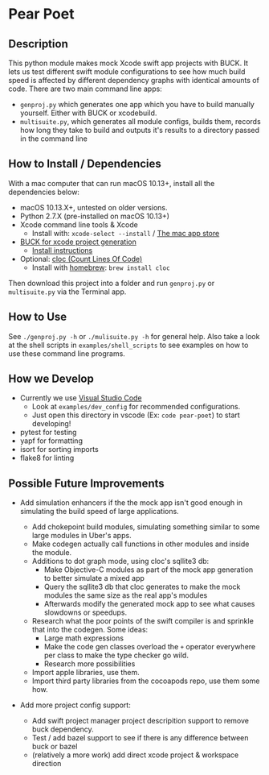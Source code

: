 # Pear Poet

## Description

This python module makes mock Xcode swift app projects with BUCK.  It lets us test different swift module configurations to see how much build speed is affected by different dependency graphs with identical amounts of code.  There are two main command line apps:

* `genproj.py` which generates one app which you have to build manually yourself.  Either with BUCK or xcodebuild.
* `multisuite.py`, which generates all module configs, builds them, records how long they take to build and outputs it's results to a directory passed in the command line


## How to Install / Dependencies

With a mac computer that can run macOS 10.13+, install all the dependencies below:

* macOS 10.13.X+, untested on older versions.
* Python 2.7.X (pre-installed on macOS 10.13+)
* Xcode command line tools & Xcode
   * Install with: `xcode-select --install` / [The mac app store](https://itunes.apple.com/us/app/xcode/id497799835)
* [BUCK for xcode project generation](https://buckbuild.com/)
	* [Install instructions](https://buckbuild.com/setup/getting_started.html)
* Optional:  [cloc (Count Lines Of Code)](https://github.com/AlDanial/cloc)
   * Install with [homebrew](https://brew.sh): `brew install cloc`

Then download this project into a folder and run `genproj.py` or `multisuite.py` via the Terminal app.

## How to Use

See `./genproj.py -h` or `./mulisuite.py -h` for general help.  Also take a look at the shell scripts in `examples/shell_scripts` to see examples on how to use these command line programs.

## How we Develop

* Currently we use [Visual Studio Code](https://code.visualstudio.com)
	* Look at `examples/dev_config` for recommended configurations.
	* Just open this directory in vscode (Ex: `code pear-poet`) to start developing!
* pytest for testing
* yapf for formatting
* isort for sorting imports
* flake8 for linting

## Possible Future Improvements

* Add simulation enhancers if the the mock app isn't good enough in simulating the build speed of large applications.
  * Add chokepoint build modules, simulating something similar to some large modules in Uber's apps.
  * Make codegen actually call functions in other modules and inside the module.
  * Additions to dot graph mode, using cloc's sqllite3 db:
      * Make Objective-C modules as part of the mock app generation to better simulate a mixed app
      * Query the sqllite3 db that cloc generates to make the mock modules the same size as the real app's modules
      * Afterwards modify the generated mock app to see what causes slowdowns or speedups.
  * Research what the poor points of the swift compiler is and sprinkle that into the codegen. Some ideas:
      * Large math expressions
      * Make the code gen classes overload the `+` operator everywhere per class to make the type checker go wild.
      * Research more possibilities
  * Import apple libraries, use them.
  * Import third party libraries from the cocoapods repo, use them some how.

* Add more project config support:
  * Add swift project manager project descripition support to remove buck dependency.
  * Test / add bazel support to see if there is any difference between buck or bazel
  * (relatively a more work) add direct xcode project & workspace direction

